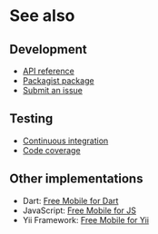 # See also

## Development
- [API reference](https://dev.belin.io/free-mobile.php/api)
- [Packagist package](https://packagist.org/packages/cedx/free-mobile)
- [Submit an issue](https://github.com/cedx/free-mobile.php/issues)

## Testing
- [Continuous integration](https://github.com/cedx/free-mobile.php/actions)
- [Code coverage](https://coveralls.io/github/cedx/free-mobile.php/)

## Other implementations
- Dart: [Free Mobile for Dart](https://dev.belin.io/free-mobile.dart)
- JavaScript: [Free Mobile for JS](https://dev.belin.io/free-mobile.js)
- Yii Framework: [Free Mobile for Yii](https://dev.belin.io/yii2-free-mobile)
